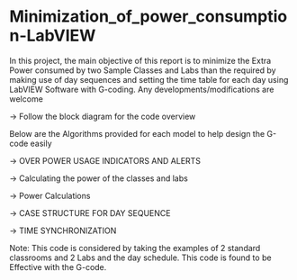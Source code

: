 # Minimization_of_power_consumption-LabVIEW
In this project, the main objective of this report is to minimize the Extra Power consumed by two Sample Classes and Labs than the required by making use of  day sequences and setting the time table for each day using LabVIEW Software with G-coding. Any developments/modifications are welcome

-> Follow the block diagram for the code overview

Below are the Algorithms provided for each model to help design the G-code easily

-> OVER POWER USAGE INDICATORS AND ALERTS

-> Calculating the power of the classes and labs

-> Power Calculations

-> CASE STRUCTURE FOR DAY SEQUENCE

-> TIME SYNCHRONIZATION

Note: This code is considered by taking the examples of 2 standard classrooms and 2 Labs and the day schedule. This code is found to be Effective with the G-code.
